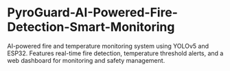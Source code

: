 # PyroGuard-AI-Powered-Fire-Detection-Smart-Monitoring
AI-powered fire and temperature monitoring system using YOLOv5 and ESP32. Features real-time fire detection, temperature threshold alerts, and a web dashboard for monitoring and safety management.
